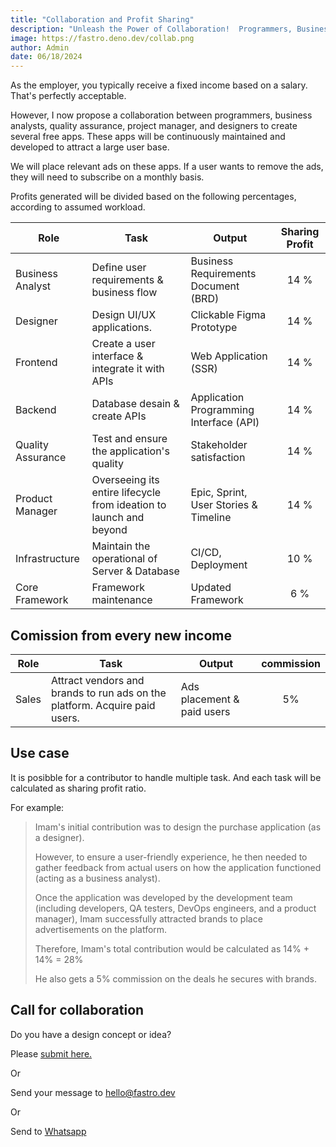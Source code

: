 ```yaml
---
title: "Collaboration and Profit Sharing"
description: "Unleash the Power of Collaboration!  Programmers, Business Analysts, and Designers: Discover how to maximize profits and fuel team success with a winning profit-sharing strategy for your app."
image: https://fastro.deno.dev/collab.png
author: Admin
date: 06/18/2024
---
```


As the employer, you typically receive a fixed income based on a salary. That's
perfectly acceptable.

However, I now propose a collaboration between programmers, business analysts,
quality assurance, project manager, and designers to create several free apps.
These apps will be continuously maintained and developed to attract a large user
base.

We will place relevant ads on these apps. If a user wants to remove the ads,
they will need to subscribe on a monthly basis.

Profits generated will be divided based on the following percentages, according
to assumed workload.

| Role              | Task                                                               | Output                                  | Sharing Profit |
| ----------------- | ------------------------------------------------------------------ | --------------------------------------- | :------------: |
| Business Analyst  | Define user requirements & business flow                           | Business Requirements Document (BRD)    |      14 %      |
| Designer          | Design UI/UX applications.                                         | Clickable Figma Prototype               |      14 %      |
| Frontend          | Create a user interface & integrate it with APIs                   | Web Application (SSR)                   |      14 %      |
| Backend           | Database desain & create APIs                                      | Application Programming Interface (API) |      14 %      |
| Quality Assurance | Test and ensure the application's quality                          | Stakeholder satisfaction                |      14 %      |
| Product Manager   | Overseeing its entire lifecycle from ideation to launch and beyond | Epic, Sprint, User Stories & Timeline   |      14 %      |
| Infrastructure    | Maintain the operational of Server & Database                      | CI/CD, Deployment                       |      10 %      |
| Core Framework    | Framework maintenance                                              | Updated Framework                       |      6 %       |

## Comission from every new income

| Role  | Task                                                                       | Output                     | commission |
| ----- | -------------------------------------------------------------------------- | -------------------------- | :--------: |
| Sales | Attract vendors and brands to run ads on the platform. Acquire paid users. | Ads placement & paid users |     5%     |

## Use case

It is posibble for a contributor to handle multiple task. And each task will be
calculated as sharing profit ratio.

For example:

> Imam's initial contribution was to design the purchase application (as a
> designer).
>
> However, to ensure a user-friendly experience, he then needed to gather
> feedback from actual users on how the application functioned (acting as a
> business analyst).
>
> Once the application was developed by the development team (including
> developers, QA testers, DevOps engineers, and a product manager), Imam
> successfully attracted brands to place advertisements on the platform.
>
> Therefore, Imam's total contribution would be calculated as 14% + 14% = 28%
>
> He also gets a 5% commission on the deals he secures with brands.

## Call for collaboration

Do you have a design concept or idea?

Please [submit here.](https://github.com/fastrodev/feedback/issues/new)

Or

Send your message to [hello@fastro.dev](mailto:hello@fastro.dev)

Or

Send to [Whatsapp](https://api.whatsapp.com/send?phone=628121619781)
